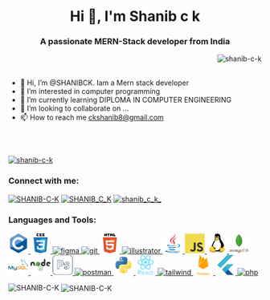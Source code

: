 <h1 align="center">Hi 👋, I'm Shanib c k</h1>
<h3 align="center">A passionate MERN-Stack developer from India</h3>

<img align="right" src="https://cdn.dribbble.com/users/2131993/screenshots/4948736/media/421d4ed2f3d23c73d64d20963f61f422.gif" alt="shanib-c-k">

<br />
<br />

- 👋 Hi, I’m @SHANIBCK. Iam a Mern stack developer
- 👀 I’m interested in computer programming
- 🌱 I’m currently learning DIPLOMA IN COMPUTER ENGINEERING 
- 💞️ I’m looking to collaborate on ...
- 📫 How to reach me ckshanib8@gmail.com

<br />
<br />

<!---
SHANIBCK/SHANIBCK is a ✨ special ✨ repository because its `README.md` (this file) appears on your GitHub profile.
You can click the Preview link to take a look at your changes.
--->
<p align="left"> <a href="https://github.com/ryo-ma/github-profile-trophy"><img src="https://github-profile-trophy.vercel.app/?username=SHANIB-C-K" alt="shanib-c-k" /></a> </p>

<h3 align="left">Connect with me:</h3>
<p align="left">
<a href="https://dev.to/shanib_c_k/" target="blank"><img align="center" src="https://raw.githubusercontent.com/rahuldkjain/github-profile-readme-generator/master/src/images/icons/Social/devto.svg" alt="SHANIB-C-K" height="30" width="40" /></a>
<a href="https://www.linkedin.com/in/shanib-c-k/" target="blank"><img align="center" src="https://raw.githubusercontent.com/rahuldkjain/github-profile-readme-generator/master/src/images/icons/Social/linked-in-alt.svg" alt="SHANIB_C_K" height="30" width="40" /></a>
<a href="https://www.instagram.com/shanib_c_k_/" target="blank"><img align="center" src="https://raw.githubusercontent.com/rahuldkjain/github-profile-readme-generator/master/src/images/icons/Social/instagram.svg" alt="shanib_c_k_" height="30" width="40" /></a>

<h3 align="left">Languages and Tools:</h3>
<p align="left"> <a href="https://www.cprogramming.com/" target="_blank" rel="noreferrer"> <img src="https://raw.githubusercontent.com/devicons/devicon/master/icons/c/c-original.svg" alt="c" width="40" height="40"/> </a> <a href="https://www.w3schools.com/css/" target="_blank" rel="noreferrer"> <img src="https://raw.githubusercontent.com/devicons/devicon/master/icons/css3/css3-original-wordmark.svg" alt="css3" width="40" height="40"/> </a> <a href="https://www.figma.com/" target="_blank" rel="noreferrer"> <img src="https://www.vectorlogo.zone/logos/figma/figma-icon.svg" alt="figma" width="40" height="40"/> </a> <a href="https://git-scm.com/" target="_blank" rel="noreferrer"> <img src="https://www.vectorlogo.zone/logos/git-scm/git-scm-icon.svg" alt="git" width="40" height="40"/> </a> <a href="https://www.w3.org/html/" target="_blank" rel="noreferrer"> <img src="https://raw.githubusercontent.com/devicons/devicon/master/icons/html5/html5-original-wordmark.svg" alt="html5" width="40" height="40"/> </a> <a href="https://www.adobe.com/in/products/illustrator.html" target="_blank" rel="noreferrer"> <img src="https://www.vectorlogo.zone/logos/adobe_illustrator/adobe_illustrator-icon.svg" alt="illustrator" width="40" height="40"/> </a> <a href="https://www.java.com" target="_blank" rel="noreferrer"> <img src="https://raw.githubusercontent.com/devicons/devicon/master/icons/java/java-original.svg" alt="java" width="40" height="40"/> </a> <a href="https://developer.mozilla.org/en-US/docs/Web/JavaScript" target="_blank" rel="noreferrer"> <img src="https://raw.githubusercontent.com/devicons/devicon/master/icons/javascript/javascript-original.svg" alt="javascript" width="40" height="40"/> </a> <a href="https://www.linux.org/" target="_blank" rel="noreferrer"> <img src="https://raw.githubusercontent.com/devicons/devicon/master/icons/linux/linux-original.svg" alt="linux" width="40" height="40"/> </a> <a href="https://www.mongodb.com/" target="_blank" rel="noreferrer"> <img src="https://raw.githubusercontent.com/devicons/devicon/master/icons/mongodb/mongodb-original-wordmark.svg" alt="mongodb" width="40" height="40"/> </a> <a href="https://www.mysql.com/" target="_blank" rel="noreferrer"> <img src="https://raw.githubusercontent.com/devicons/devicon/master/icons/mysql/mysql-original-wordmark.svg" alt="mysql" width="40" height="40"/> </a> <a href="https://nodejs.org" target="_blank" rel="noreferrer"> <img src="https://raw.githubusercontent.com/devicons/devicon/master/icons/nodejs/nodejs-original-wordmark.svg" alt="nodejs" width="40" height="40"/> </a> <a href="https://www.photoshop.com/en" target="_blank" rel="noreferrer"> <img src="https://raw.githubusercontent.com/devicons/devicon/master/icons/photoshop/photoshop-line.svg" alt="photoshop" width="40" height="40"/> </a> <a href="https://postman.com" target="_blank" rel="noreferrer"> <img src="https://www.vectorlogo.zone/logos/getpostman/getpostman-icon.svg" alt="postman" width="40" height="40"/> </a> <a href="https://www.python.org" target="_blank" rel="noreferrer"> <img src="https://raw.githubusercontent.com/devicons/devicon/master/icons/python/python-original.svg" alt="python" width="40" height="40"/> </a> <a href="https://reactjs.org/" target="_blank" rel="noreferrer"> <img src="https://raw.githubusercontent.com/devicons/devicon/master/icons/react/react-original-wordmark.svg" alt="react" width="40" height="40"/> </a> <a href="https://tailwindcss.com/" target="_blank" rel="noreferrer"> <img src="https://www.vectorlogo.zone/logos/tailwindcss/tailwindcss-icon.svg" alt="tailwind" width="40" height="40"/> </a> 
<a href="https://www.bing.com/ck/a?!&&p=0b84a9f609818c7dJmltdHM9MTcwOTMzNzYwMCZpZ3VpZD0yZTcyZmZiYi1jY2M0LTZjZjktMzYzMy1lZDQ1Y2QzMzZkNDgmaW5zaWQ9NTIyOA&ptn=3&ver=2&hsh=3&fclid=2e72ffbb-ccc4-6cf9-3633-ed45cd336d48&psq=firebase&u=a1aHR0cHM6Ly9maXJlYmFzZS5nb29nbGUuY29tLw&ntb=1" target="_blank" rel="noreferrer"> <img src="https://github.com/devicons/devicon/raw/master/icons/firebase/firebase-plain-wordmark.svg" alt="firebase" width="40" height="40"/> </a> <a href="https://www.bing.com/ck/a?!&&p=d2a2924f27b1b1e8JmltdHM9MTcwOTMzNzYwMCZpZ3VpZD0yZTcyZmZiYi1jY2M0LTZjZjktMzYzMy1lZDQ1Y2QzMzZkNDgmaW5zaWQ9NTIyOQ&ptn=3&ver=2&hsh=3&fclid=2e72ffbb-ccc4-6cf9-3633-ed45cd336d48&psq=flutter&u=a1aHR0cHM6Ly9mbHV0dGVyLmRldi8&ntb=1" target="_blank" rel="noreferrer"> <img src="https://github.com/devicons/devicon/raw/master/icons/flutter/flutter-original.svg" alt="flutter" width="40" height="40"/> </a> <a href="https://www.bing.com/ck/a?!&&p=8e11cb6f48853835JmltdHM9MTcwOTMzNzYwMCZpZ3VpZD0yZTcyZmZiYi1jY2M0LTZjZjktMzYzMy1lZDQ1Y2QzMzZkNDgmaW5zaWQ9NTIxNg&ptn=3&ver=2&hsh=3&fclid=2e72ffbb-ccc4-6cf9-3633-ed45cd336d48&psq=php&u=a1aHR0cHM6Ly93d3cucGhwLm5ldC8&ntb=1" target="_blank" rel="noreferrer"> <img src="https://www.vectorlogo.zone/logos/php/php-ar21.svg" alt="php" width="40" height="40"/> </a> 
</p>

<p><img align="left" src="https://github-readme-stats.vercel.app/api/top-langs?username=SHANIB-C-K&show_icons=true&locale=en&layout=compact" alt="SHANIB-C-K" /></p>

<p>&nbsp;<img align="center" src="https://github-readme-stats.vercel.app/api?username=SHANIB-C-K&show_icons=true&locale=en" alt="SHANIB-C-K" /></p>
